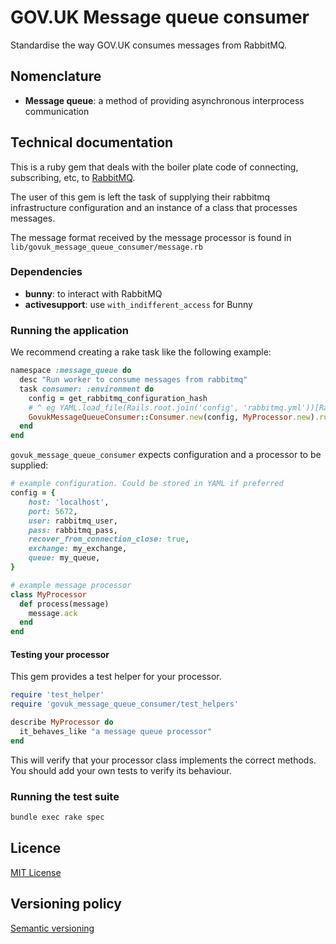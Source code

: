 # GOV.UK Message queue consumer

Standardise the way GOV.UK consumes messages from RabbitMQ.


## Nomenclature

- **Message queue**: a method of providing asynchronous interprocess
  communication


## Technical documentation

This is a ruby gem that deals with the boiler plate code of connecting,
subscribing, etc, to [RabbitMQ](https://www.rabbitmq.com/).

The user of this gem is left the task of supplying their rabbitmq infrastructure
configuration and an instance of a class that processes messages.

The message format received by the message processor is found in
`lib/govuk_message_queue_consumer/message.rb`

### Dependencies

- **bunny**: to interact with RabbitMQ
- **activesupport**: use `with_indifferent_access` for Bunny


### Running the application

We recommend creating a rake task like the following example:

```ruby
namespace :message_queue do
  desc "Run worker to consume messages from rabbitmq"
  task consumer: :environment do
    config = get_rabbitmq_configuration_hash
    # ^ eg YAML.load_file(Rails.root.join('config', 'rabbitmq.yml'))[Rails.env]
    GovukMessageQueueConsumer::Consumer.new(config, MyProcessor.new).run
  end
end
```

`govuk_message_queue_consumer` expects configuration and a processor to be supplied:

```ruby
# example configuration. Could be stored in YAML if preferred
config = {
    host: 'localhost',
    port: 5672,
    user: rabbitmq_user,
    pass: rabbitmq_pass,
    recover_from_connection_close: true,
    exchange: my_exchange,
    queue: my_queue,
}

# example message processor
class MyProcessor
  def process(message)
    message.ack
  end
end
```

#### Testing your processor

This gem provides a test helper for your processor.

```ruby
require 'test_helper'
require 'govuk_message_queue_consumer/test_helpers'

describe MyProcessor do
  it_behaves_like "a message queue processor"
end
```

This will verify that your processor class implements the correct methods. You should add your own tests to verify its behaviour.

### Running the test suite

```bash
bundle exec rake spec
```


## Licence

[MIT License](LICENCE)


## Versioning policy

[Semantic versioning](http://semver.org/spec/v2.0.0.html)
